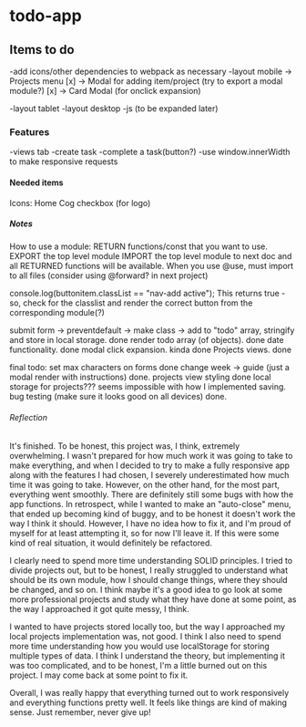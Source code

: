 # todo-app

## Items to do
-add icons/other dependencies to webpack as necessary
-layout mobile
 -> Projects menu [x]
 -> Modal for adding item/project (try to export a modal module?) [x]
 -> Card Modal (for onclick expansion) 

-layout tablet
-layout desktop
-js (to be expanded later)


### Features
-views tab
-create task
-complete a task(button?)
-use window.innerWidth to make responsive requests 


#### Needed items
Icons:
Home
Cog
checkbox (for logo)

##### Notes
How to use a module:
RETURN functions/const that you want to use.
EXPORT the top level module
IMPORT the top level module to next doc and all RETURNED functions will be available.
When you use @use, must import to all files (consider using @forward? in next project) 

console.log(buttonitem.classList == "nav-add active");
This returns true - so, check for the classlist and render the correct button from the corresponding module(?)

submit form -> preventdefault -> make class -> add to "todo" array, stringify and store in local storage. done
render todo array (of objects). done
date functionality. done
modal click expansion. kinda done
Projects views. done


final todo:
set max characters on forms done
change week -> guide (just a modal render with instructions) done.
projects view styling done
local storage for projects??? seems impossible with how I implemented saving.
bug testing (make sure it looks good on all devices) done.



###### Reflection
It's finished. To be honest, this project was, I think, extremely overwhelming. I wasn't prepared for how much work it was going to take to make everything, and when I decided to try to make a fully responsive app along with the features I had chosen, I severely underestimated how much time it was going to take. However, on the other hand, for the most part, everything went smoothly. There are definitely still some bugs with how the app functions. In retrospect, while I wanted to make an "auto-close" menu, that ended up becoming kind of buggy, and to be honest it doesn't work the way I think it should. However, I have no idea how to fix it, and I'm proud of myself for at least attempting it, so for now I'll leave it. If this were some kind of real situation, it would definitely be refactored.

I clearly need to spend more time understanding SOLID principles. I tried to divide projects out, but to be honest, I really struggled to understand what should be its own module, how I should change things, where they should be changed, and so on. I think maybe it's a good idea to go look at some more professional projects and study what they have done at some point, as the way I approached it got quite messy, I think.

I wanted to have projects stored locally too, but the way I approached my local projects implementation was, not good. I think I also need to spend more time understanding how you would use localStorage for storing multiple types of data. I think I understand the theory, but implementing it was too complicated, and to be honest, I'm a little burned out on this project. I may come back at some point to fix it.

Overall, I was really happy that everything turned out to work responsively and everything functions pretty well. It feels like things are kind of making sense. Just remember, never give up!